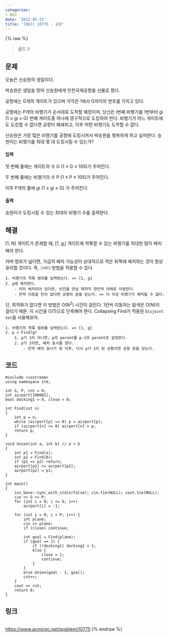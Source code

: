 ```yaml
---
categories:
- BOJ
date: '2022-05-23'
title: '[BOJ] 10775 - 공항'
---
```


{% raw %}
> 골드 II<br>

## 문제
오늘은 신승원의 생일이다.

박승원은 생일을 맞아 신승원에게 인천국제공항을 선물로 줬다.

공항에는 G개의 게이트가 있으며 각각은 1에서 G까지의 번호를 가지고 있다.

공항에는 P개의 비행기가 순서대로 도착할 예정이며, 당신은 i번째 비행기를 1번부터 gi  (1 ≤ gi  ≤ G) 번째 게이트중 하나에 영구적으로 도킹하려 한다. 비행기가 어느 게이트에도 도킹할 수 없다면 공항이 폐쇄되고, 이후 어떤 비행기도 도착할 수 없다.

신승원은 가장 많은 비행기를 공항에 도킹시켜서 박승원을 행복하게 하고 싶어한다. 승원이는 비행기를 최대 몇 대 도킹시킬 수 있는가?

#### 입력
첫 번째 줄에는 게이트의 수 G (1 ≤ G ≤ 105)가 주어진다.

두 번째 줄에는 비행기의 수 P (1 ≤ P ≤ 105)가 주어진다.

이후 P개의 줄에 gi  (1 ≤ gi  ≤ G) 가 주어진다.

#### 출력
승원이가 도킹시킬 수 있는 최대의 비행기 수를 출력한다.

## 해결
[1, N] 게이트가 존재할 때, [1, g<sub>i</sub>] 게이트에 착륙할 수 있는 비행기를 최대한 많이 배치해야 한다.

커버 범위가 넓다면, 가급적 배치 가능성이 상대적으로 적은 뒤쪽에 배치하는 것이 항상 유리할 것이다. 즉, `그리디` 방법을 적용할 수 있다.
```
1. 비행기의 착륙 범위를 입력받는다. => [1, g]
2. g에 배치한다.
	- 이미 배치되어 있다면, 빈칸을 만날 때까지 한칸씩 아래로 이동한다.
	- 만약 이동할 칸이 없다면 공항의 문을 닫는다. => 더 이상 비행기가 배치될 수 없다.
```

단, 최적화가 없다면 이 방법은 O(N<sup>2</sup>) 시간이 걸린다. 1칸씩 이동하는 탐색은 O(N)이 걸리기 때문. 이 시간을 O(1)으로 단축해야 한다. Collapsing Find가 적용된 `Disjoint Set`을 사용해보자.

```
1. 비행기의 착륙 범위를 입력받는다. => [1, g]
2. p = Find(g)
	1. p가 1이 아니면, p의 parent를 p-1의 parent로 설정한다.
	2. p가 1이면, 배치 표시를 한다.
		- 만약 배치 표시가 된 이후, 다시 p가 1이 된 상황이면 공항 문을 닫는다.
```

## 코드
```
#include <iostream>
using namespace std;

int G, P, cnt = 0;
int airport[100001];
bool docking1 = 0, close = 0;

int Find(int n)
{
	int p = n;
	while (airport[p] >= 0) p = airport[p];
	if (airport[n] >= 0) airport[n] = p;
	return p;
}

void Union(int a, int b) // a < b
{
	int p1 = Find(a);
	int p2 = Find(b);
	if (p1 == p2) return;
	airport[p1] += airport[p2];
	airport[p2] = p1;
}

int main()
{
	ios_base::sync_with_stdio(false); cin.tie(NULL); cout.tie(NULL);
	cin >> G >> P;
	for (int i = 0; i <= G; i++)
		airport[i] = -1;

	for (int i = 0; i < P; i++) {
		int plane;
		cin >> plane;
		if (close) continue;

		int goal = Find(plane);
		if (goal == 1) {
			if (!docking1) docking1 = 1;
			else {
				close = 1;
				continue;
			}
		}
		else Union(goal - 1, goal);
		cnt++;
	}
	cout << cnt;
	return 0;
}
```

## 링크
<br>https://www.acmicpc.net/problem/10775
{% endraw %}